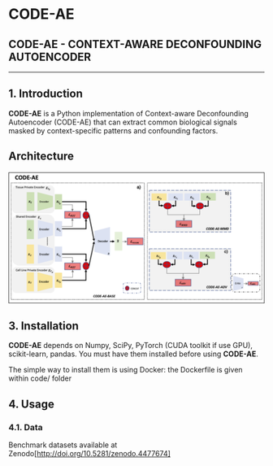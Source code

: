 # CODE-AE

## CODE-AE - CONTEXT-AWARE DECONFOUNDING AUTOENCODER
-----------------------------------------------------------------

## 1. Introduction
**CODE-AE** is a Python implementation of Context-aware Deconfounding Autoencoder (CODE-AE) that can extract common biological signals masked by context-specific patterns and confounding factors.

## Architecture
![architecture](./figs/architecture.png?raw=true)


## 3. Installation

**CODE-AE** depends on Numpy, SciPy, PyTorch (CUDA toolkit if use GPU), scikit-learn, pandas. 
You must have them installed before using **CODE-AE**.

The simple way to install them is using Docker: the Dockerfile is given within code/ folder

## 4. Usage

### 4.1. Data

Benchmark datasets available at Zenodo[http://doi.org/10.5281/zenodo.4477674]


